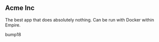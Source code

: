 ## Acme Inc

The best app that does absolutely nothing. Can be run with Docker within Empire.

bump18
